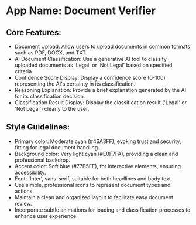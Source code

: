 # **App Name**: Document Verifier

## Core Features:

- Document Upload: Allow users to upload documents in common formats such as PDF, DOCX, and TXT.
- AI Document Classification: Use a generative AI tool to classify uploaded documents as 'Legal' or 'Not Legal' based on specified criteria.
- Confidence Score Display: Display a confidence score (0-100) representing the AI's certainty in its classification.
- Reasoning Explanation: Provide a brief explanation generated by the AI for its classification decision.
- Classification Result Display: Display the classification result ('Legal' or 'Not Legal') clearly to the user.

## Style Guidelines:

- Primary color: Moderate cyan (#46A3FF), evoking trust and security, fitting for legal document handling.
- Background color: Very light cyan (#E0F7FA), providing a clean and professional backdrop.
- Accent color: Soft blue (#77B5FE), for interactive elements, ensuring accessibility.
- Font: 'Inter', sans-serif, suitable for both headlines and body text.
- Use simple, professional icons to represent document types and actions.
- Maintain a clean and organized layout to facilitate easy document review.
- Incorporate subtle animations for loading and classification processes to enhance user experience.